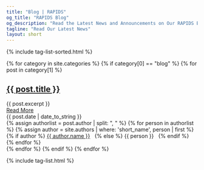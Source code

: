 ```yaml
---
title: "Blog | RAPIDS"
og_title: "RAPIDS Blog"
og_description: "Read the Latest News and Announcements on Our RAPIDS Blog"
tagline: "Read Our Latest News"
layout: short
---
```

{% include tag-list-sorted.html %}

<section class="blog-container container-padding">
{% for category in site.categories %}
  {% if category[0] == "blog" %}
    {% for post in category[1] %}
      <div class="blog-preview-item">
          <h1><a href="{{ site.baseurl }}{{ post.url }}">{{ post.title }}</a></h1>
          <div class="post-excerpt">{{ post.excerpt }}</div>
          <a class="post-read-more" href="{{ site.baseurl }}{{ post.url }}">Read More <i class="fas fa-angle-double-right"></i></a>
          <div class="posts-date"> <i class="far fa-calendar"></i> {{ post.date | date_to_string }} </div>
          <div class="posts-author">
            {% assign authorlist = post.author | split: ", " %}
            {% for person in authorlist %}
              {% assign author = site.authors | where: 'short_name', person | first %}
              {% if author %}
                 <i class="fas fa-pen"></i> <a href="{{ site.baseurl }}{{ author.url }}">{{ author.name }}</a> &nbsp;
              {% else %}
                <i class="fas fa-pen"></i> {{ person }} &nbsp;
              {% endif %}
            {% endfor %}
          </div>
      </div>
    {% endfor %}
  {% endif %}
{% endfor %}
</section>

{% include tag-list.html %}
